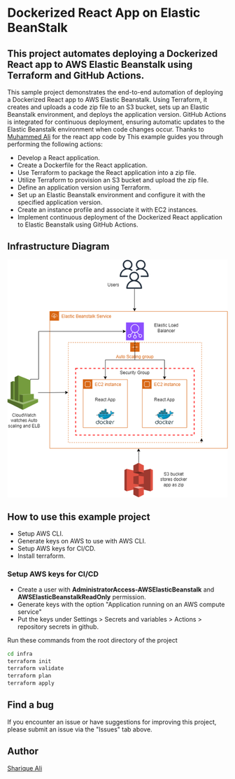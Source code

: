 
# Dockerized React App on Elastic BeanStalk

## This project automates deploying a Dockerized React app to AWS Elastic Beanstalk using Terraform and GitHub Actions.

This sample project demonstrates the end-to-end automation of deploying a Dockerized React app to AWS Elastic Beanstalk. Using Terraform, it creates and uploads a code zip file to an S3 bucket, sets up an Elastic Beanstalk environment, and deploys the application version. GitHub Actions is integrated for continuous deployment, ensuring automatic updates to the Elastic Beanstalk environment when code changes occur. Thanks to [Muhammed Ali](https://khabdrick-dev.medium.com/) for the react app code by  This example guides you through performing the following actions:

* Develop a React application.
* Create a Dockerfile for the React application.
* Use Terraform to package the React application into a zip file.
* Utilize Terraform to provision an S3 bucket and upload the zip file.
* Define an application version using Terraform.
* Set up an Elastic Beanstalk environment and configure it with the specified application version.
* Create an instance profile and associate it with EC2 instances.
* Implement continuous deployment of the Dockerized React application to Elastic Beanstalk using GitHub Actions.

## Infrastructure Diagram
![Infrastructure Diagram](./infra_diagram.png)


## How to use this example project
* Setup AWS CLI.
* Generate keys on AWS to use with AWS CLI.
* Setup AWS keys for CI/CD.
* Install terraform.

### Setup AWS keys for CI/CD
* Create a user with __AdministratorAccess-AWSElasticBeanstalk__ and __AWSElasticBeanstalkReadOnly__ permission.
* Generate keys with the option "Application running on an AWS compute service"
* Put the keys under Settings > Secrets and variables > Actions > repository secrets in github.

Run these commands from the root directory of the project
```bash
cd infra
terraform init
terraform validate
terraform plan
terraform apply
```


## Find a bug
If you encounter an issue or have suggestions for improving this project, please submit an issue via the "Issues" tab above.

## Author

[Sharique Ali](https://github.com/sharique-tech1987)

